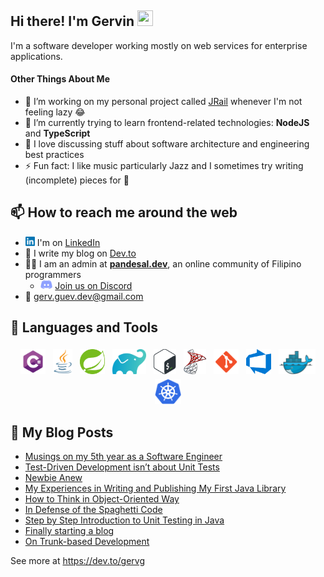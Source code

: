 ## Hi there! I'm Gervin <img src="https://media.giphy.com/media/hvRJCLFzcasrR4ia7z/giphy.gif" width="25px" height="25px">
I'm a software developer working mostly on web services for enterprise applications.

#### Other Things About Me
- 🔭 I’m working on my personal project called [JRail](https://github.com/Gerv-G/jrail) whenever I'm not feeling lazy :joy:
- 🌱 I’m currently trying to learn frontend-related technologies: **NodeJS** and **TypeScript**
- 💬 I love discussing stuff about software architecture and engineering best practices
- ⚡ Fun fact: I like music particularly Jazz and I sometimes try writing (incomplete) pieces for :musical_keyboard:

## 📫 How to reach me around the web
- <img src="linkedin.png" height="15"> I'm on [LinkedIn](https://www.linkedin.com/in/gervin-guevarra/)
- 📝 I write my blog on [Dev.to](https://dev.to/gervg)
- 👨‍💻 I  am an admin at [**pandesal.dev**](https://discord.com/servers/pandesal-dev-748554476398444635), an online community of Filipino programmers
     - <img src="discord.png" height="15"> [Join us on Discord](https://discord.gg/MmWwgXQezf)
- :email: [gerv.guev.dev@gmail.com](mailto:gerv.guev.dev@gmail.com)

## 🧰 Languages and Tools
<p align="center">
<img src="csharp.png" alt="C#" height="40" style="vertical-align:top; margin:4px">
<img src="java.png" alt="Java" height="40" style="vertical-align:top; margin:4px">
<img src="spring.png" alt="Spring" height="40" style="vertical-align:top; margin:4px">
<img src="gradle.png" alt="Gradle" height="40" style="vertical-align:top; margin:4px">
<img src="bash.png" alt="Bash" height="40" style="vertical-align:top; margin:4px">
<img src="sqlserver.png" alt="SQL Server" height="40" style="vertical-align:top; margin:4px">
<img src="git.png" alt="Git" height="40" style="vertical-align:top; margin:4px">
<img src="azuredevops.png" alt="Azure DevOps" height="40" style="vertical-align:top; margin:4px">
<img src="docker.png" alt="Docker" height="40" style="vertical-align:top; margin:4px">
<img src="kubernetes.png" alt="Kubernetes" height="40" style="vertical-align:top; margin:4px">
</p>

## 📝 My Blog Posts
<!-- BLOG-POST-LIST:START -->
- [Musings on my 5th year as a Software Engineer](https://gerv-g.github.io/posts/musings-on-5th-yr-career/)
- [Test-Driven Development isn’t about Unit Tests](https://gerv-g.github.io/posts/tdd-is-not-about-unit-tests/)
- [Newbie Anew](https://gerv-g.github.io/posts/newbie-anew/)
- [My Experiences in Writing and Publishing My First Java Library](https://gerv-g.github.io/posts/publishing-my-first-java-library/)
- [How to Think in Object-Oriented Way](https://gerv-g.github.io/posts/how-to-think-in-oo-way/)
- [In Defense of the Spaghetti Code](https://gerv-g.github.io/posts/in-defense-of-spaghetti-code/)
- [Step by Step Introduction to Unit Testing in Java](https://gerv-g.github.io/posts/step-by-step-intro-to-unit-testing-java/)
- [Finally starting a blog](https://gerv-g.github.io/posts/finally-starting-a-blog/)
- [On Trunk-based Development](https://gerv-g.github.io/posts/on-trunk-based-development/)
<!-- BLOG-POST-LIST:END -->

See more at https://dev.to/gervg
